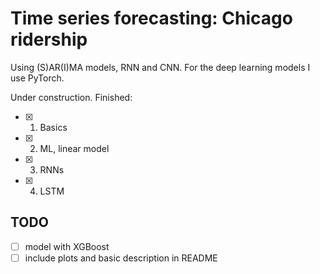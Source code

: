 # Time series forecasting: Chicago ridership

Using (S)AR(I)MA models, RNN and CNN. For the deep learning models I use PyTorch.

Under construction. Finished:

- [x] 1. Basics
- [x] 2. ML, linear model
- [x] 3. RNNs
- [x] 4. LSTM

## TODO

- [ ] model with XGBoost
- [ ] include plots and basic description in README
